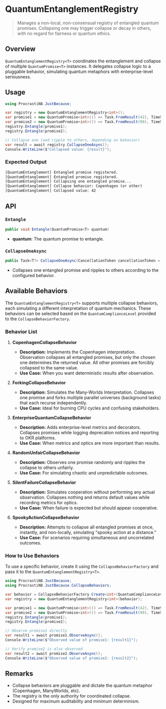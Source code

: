 # QuantumEntanglementRegistry

> Manages a non-local, non-consensual registry of entangled quantum promises. Collapsing one may trigger collapse or decay in others, with no regard for fairness or quantum ethics.

## Overview

`QuantumEntanglementRegistry<T>` coordinates the entanglement and collapse of multiple `QuantumPromise<T>` instances. It delegates collapse logic to a pluggable behavior, simulating quantum metaphors with enterprise-level seriousness.

## Usage

```csharp
using ProcrastiN8.JustBecause;

var registry = new QuantumEntanglementRegistry<int>();
var promise1 = new QuantumPromise<int>(() => Task.FromResult(42), TimeSpan.FromSeconds(2));
var promise2 = new QuantumPromise<int>(() => Task.FromResult(99), TimeSpan.FromSeconds(2));
registry.Entangle(promise1);
registry.Entangle(promise2);

// Collapse one (and ripple to others, depending on behavior)
var result = await registry.CollapseOneAsync();
Console.WriteLine($"Collapsed value: {result}");
```

### Expected Output

```txt
[QuantumEntanglement] Entangled promise registered.
[QuantumEntanglement] Entangled promise registered.
[QuantumEntanglement] Collapsing one entangled promise...
[QuantumEntanglement] Collapse behavior: Copenhagen (or other)
[QuantumEntanglement] Collapsed value: 42
```

## API

### `Entangle`

```csharp
public void Entangle(QuantumPromise<T> quantum)
```

- **quantum**: The quantum promise to entangle.

### `CollapseOneAsync`

```csharp
public Task<T?> CollapseOneAsync(CancellationToken cancellationToken = default)
```

- Collapses one entangled promise and ripples to others according to the configured behavior.

## Available Behaviors

The `QuantumEntanglementRegistry<T>` supports multiple collapse behaviors, each simulating a different interpretation of quantum mechanics. These behaviors can be selected based on the `QuantumComplianceLevel` provided to the `CollapseBehaviorFactory`.

### Behavior List

1. **CopenhagenCollapseBehavior**
   - **Description:** Implements the Copenhagen interpretation. Observation collapses all entangled promises, but only the chosen one determines the returned value. All other promises are forcibly collapsed to the same value.
   - **Use Case:** When you want deterministic results after observation.

2. **ForkingCollapseBehavior**
   - **Description:** Simulates the Many-Worlds Interpretation. Collapses one promise and forks multiple parallel universes (background tasks) that each recurse independently.
   - **Use Case:** Ideal for burning CPU cycles and confusing stakeholders.

3. **EnterpriseQuantumCollapseBehavior**
   - **Description:** Adds enterprise-level metrics and decorators. Collapses promises while logging deprecation notices and reporting to OKR platforms.
   - **Use Case:** When metrics and optics are more important than results.

4. **RandomUnfairCollapseBehavior**
   - **Description:** Observes one promise randomly and ripples the collapse to others unfairly.
   - **Use Case:** For simulating chaotic and unpredictable outcomes.

5. **SilentFailureCollapseBehavior**
   - **Description:** Simulates cooperation without performing any actual observation. Collapses nothing and returns default values while recording metrics for optics.
   - **Use Case:** When failure is expected but should appear cooperative.

6. **SpookyActionCollapseBehavior**
   - **Description:** Attempts to collapse all entangled promises at once, instantly, and non-locally, simulating "spooky action at a distance."
   - **Use Case:** For scenarios requiring simultaneous and uncorrelated outcomes.

### How to Use Behaviors

To use a specific behavior, create it using the `CollapseBehaviorFactory` and pass it to the `QuantumEntanglementRegistry<T>`.

```csharp
using ProcrastiN8.JustBecause;
using ProcrastiN8.JustBecause.CollapseBehaviors;

var behavior = CollapseBehaviorFactory.Create<int>(QuantumComplianceLevel.Copenhagen);
var registry = new QuantumEntanglementRegistry<int>(behavior);

var promise1 = new QuantumPromise<int>(() => Task.FromResult(42), TimeSpan.FromSeconds(2));
var promise2 = new QuantumPromise<int>(() => Task.FromResult(99), TimeSpan.FromSeconds(2));
registry.Entangle(promise1);
registry.Entangle(promise2);

// Observe promise1 directly
var result1 = await promise1.ObserveAsync();
Console.WriteLine($"Observed value of promise1: {result1}");

// Verify promise2 is also observed
var result2 = await promise2.ObserveAsync();
Console.WriteLine($"Observed value of promise2: {result2}");
```

## Remarks

- Collapse behaviors are pluggable and dictate the quantum metaphor (Copenhagen, ManyWorlds, etc).
- The registry is the only authority for coordinated collapse.
- Designed for maximum auditability and minimum determinism.
